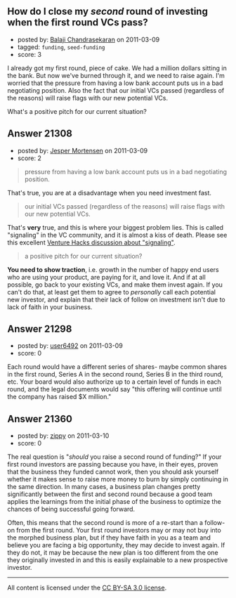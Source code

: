 ## How do I close my *second* round of investing when the first round VCs pass?

- posted by: [Balaji Chandrasekaran](https://stackexchange.com/users/-1/8383-balaji-chandrasekaran) on 2011-03-09
- tagged: `funding`, `seed-funding`
- score: 3

I already got my first round, piece of cake.  We had a million dollars sitting in the bank. But now we've burned through it, and we need to raise again.  I'm worried that the pressure from having a low bank account puts us in a bad negotiating position.  Also the fact that our initial VCs passed (regardless of the reasons) will raise flags with our new potential VCs.

What's a positive pitch for our current situation?


## Answer 21308

- posted by: [Jesper Mortensen](https://stackexchange.com/users/-1/1261-jesper-mortensen) on 2011-03-09
- score: 2

<blockquote>
  <p>pressure from having a low bank account puts us in a bad negotiating position.</p>
</blockquote>

<p>That's true, you are at a disadvantage when you need investment fast.</p>

<blockquote>
  <p>our initial VCs passed (regardless of the reasons) will raise flags with our new potential VCs.</p>
</blockquote>

<p>That's <strong>very</strong> true, and this is where your biggest problem lies. This is called "signaling" in the VC community, and it is almost a kiss of death. Please see this excellent <a href="http://venturehacks.com/articles/vc-seed" rel="nofollow">Venture Hacks discussion about "signaling"</a>.</p>

<blockquote>
  <p>a positive pitch for our current situation?</p>
</blockquote>

<p><strong>You need to show traction</strong>, i.e. growth in the number of happy end users who are using your product, are paying for it, and love it. And if at all possible, go back to your existing VCs, and make them invest again. If you can't do that, at least get them to agree to <em>personally</em> call each potential new investor, and explain that their lack of follow on investment isn't due to lack of faith in your business.</p>



## Answer 21298

- posted by: [user6492](https://stackexchange.com/users/-1/6492-user6492) on 2011-03-09
- score: 0

Each round would have a different series of shares- maybe common shares in the first round, Series A in the second round, Series B in the third round, etc.  Your board would also authorize up to a certain level of funds in each round, and the legal documents would say "this offering will continue until the company has raised $X million."


## Answer 21360

- posted by: [zippy](https://stackexchange.com/users/-1/7781-zippy) on 2011-03-10
- score: 0

The real question is "*should* you raise a second round of funding?" If your first round investors are passing because you have, in their eyes, proven that the business they funded cannot work, then you should ask yourself whether it makes sense to raise more money to burn by simply continuing in the same direction. In many cases, a business plan changes pretty significantly between the first and second round because a good team applies the learnings from the initial phase of the business to optimize the chances of being successful going forward. 

Often, this means that the second round is more of a re-start than a follow-on from the first round. Your first round investors may or may not buy into the morphed business plan, but if they have faith in you as a team and believe you are facing a big opportunity, they may decide to invest again. If they do not, it may be because the new plan is too different from the one they originally invested in and this is easily explainable to a new prospective investor.






---

All content is licensed under the [CC BY-SA 3.0 license](https://creativecommons.org/licenses/by-sa/3.0/).
